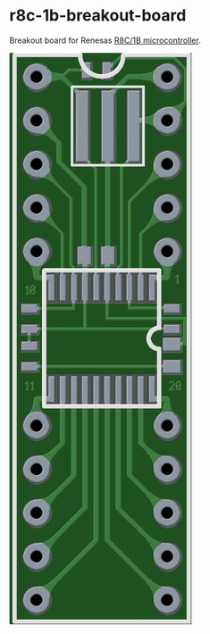 # r8c-1b-breakout-board
Breakout board for Renesas [R8C/1B microcontroller](https://www.renesas.com/en-us/products/microcontrollers-microprocessors/r8c/r8c1x/r8c1b.html "R8C/1B Homepage").

![alt text](r8c-1b-bo.jpg "R8C/1B PCB Photo Mode")

